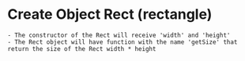 # Create Object Rect (rectangle)

    - The constructor of the Rect will receive 'width' and 'height'
    - The Rect object will have function with the name 'getSize' that return the size of the Rect width * height

